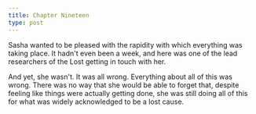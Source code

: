 ```yaml
---
title: Chapter Nineteen
type: post
---
```


Sasha wanted to be pleased with the rapidity with which everything was taking place. It hadn't even been a week, and here was one of the lead researchers of the Lost getting in touch with her.

And yet, she wasn't. It was all wrong. Everything about all of this was wrong. There was no way that she would be able to forget that, despite feeling like things were actually getting done, she was still doing all of this for what was widely acknowledged to be a lost cause.
